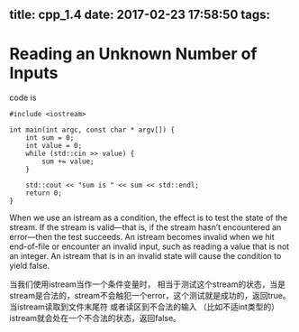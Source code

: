 title: cpp_1.4
date: 2017-02-23 17:58:50
tags:
---
# Reading an Unknown Number of Inputs

code is 

```
#include <iostream>

int main(int argc, const char * argv[]) {
    int sum = 0;
    int value = 0;
    while (std::cin >> value) {
        sum += value;
    }
    
    std::cout << "sum is " << sum << std::endl;
    return 0;
}
```

When we use an istream as a condition, the effect is to test the state of the stream. If the stream is valid—that is, if the stream hasn’t encountered an error—then the test succeeds. An istream becomes invalid when we hit end-of-file or encounter an invalid input, such as reading a value that is not an integer. An istream that is in an invalid state will cause the condition to yield false.

当我们使用istream当作一个条件变量时， 相当于测试这个stream的状态，当是stream是合法的，stream不会触犯一个error，这个测试就是成功的，返回true。 当istream读取到文件末尾符 或者读区到不合法的输入 （比如不适int类型的）istream就会处在一个不合法的状态，返回false。


